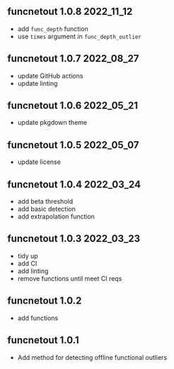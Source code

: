 ## funcnetout 1.0.8 2022_11_12

* add `func_depth` function
* use `times` argument in `func_depth_outlier`

## funcnetout 1.0.7 2022_08_27

* update GitHub actions
* update linting

## funcnetout 1.0.6 2022_05_21

* update pkgdown theme 

## funcnetout 1.0.5 2022_05_07

* update license

## funcnetout 1.0.4 2022_03_24

* add beta threshold
* add basic detection
* add extrapolation function

## funcnetout 1.0.3 2022_03_23

* tidy up
* add CI
* add linting
* remove functions until meet CI reqs

## funcnetout 1.0.2 

* add functions

## funcnetout 1.0.1 

* Add method for detecting offline functional outliers



